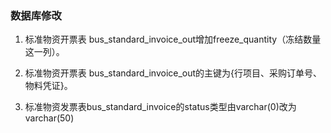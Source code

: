 ### 数据库修改
1. 标准物资开票表 bus_standard_invoice_out增加freeze_quantity（冻结数量这一列）。
2. 标准物资开票表 bus_standard_invoice_out的主键为{行项目、采购订单号、物料凭证}。

3. 标准物资发票表bus_standard_invoice的status类型由varchar(0)改为varchar(50)